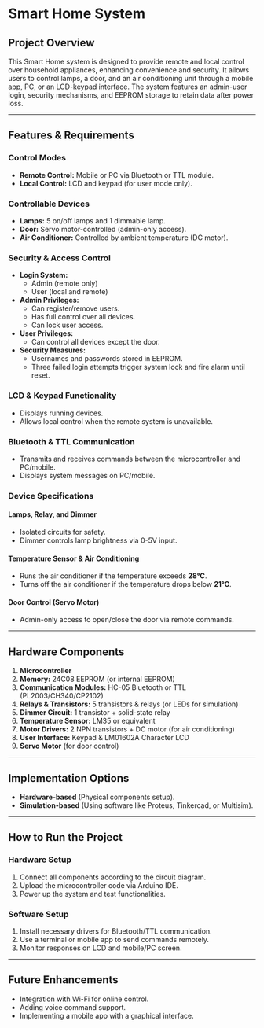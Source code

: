# **Smart Home System**

## **Project Overview**
This Smart Home system is designed to provide remote and local control over household appliances, enhancing convenience and security. It allows users to control lamps, a door, and an air conditioning unit through a mobile app, PC, or an LCD-keypad interface. The system features an admin-user login, security mechanisms, and EEPROM storage to retain data after power loss.

---

## **Features & Requirements**

### **Control Modes**
- **Remote Control:** Mobile or PC via Bluetooth or TTL module.
- **Local Control:** LCD and keypad (for user mode only).

### **Controllable Devices**
- **Lamps:** 5 on/off lamps and 1 dimmable lamp.
- **Door:** Servo motor-controlled (admin-only access).
- **Air Conditioner:** Controlled by ambient temperature (DC motor).

### **Security & Access Control**
- **Login System:**
  - Admin (remote only)
  - User (local and remote)
- **Admin Privileges:**
  - Can register/remove users.
  - Has full control over all devices.
  - Can lock user access.
- **User Privileges:**
  - Can control all devices except the door.
- **Security Measures:**
  - Usernames and passwords stored in EEPROM.
  - Three failed login attempts trigger system lock and fire alarm until reset.

### **LCD & Keypad Functionality**
- Displays running devices.
- Allows local control when the remote system is unavailable.

### **Bluetooth & TTL Communication**
- Transmits and receives commands between the microcontroller and PC/mobile.
- Displays system messages on PC/mobile.

### **Device Specifications**
#### **Lamps, Relay, and Dimmer**
- Isolated circuits for safety.
- Dimmer controls lamp brightness via 0-5V input.

#### **Temperature Sensor & Air Conditioning**
- Runs the air conditioner if the temperature exceeds **28°C**.
- Turns off the air conditioner if the temperature drops below **21°C**.

#### **Door Control (Servo Motor)**
- Admin-only access to open/close the door via remote commands.

---

## **Hardware Components**
1. **Microcontroller**
2. **Memory:** 24C08 EEPROM (or internal EEPROM)
3. **Communication Modules:** HC-05 Bluetooth or TTL (PL2003/CH340/CP2102)
4. **Relays & Transistors:** 5 transistors & relays (or LEDs for simulation)
5. **Dimmer Circuit:** 1 transistor + solid-state relay
6. **Temperature Sensor:** LM35 or equivalent
7. **Motor Drivers:** 2 NPN transistors + DC motor (for air conditioning)
8. **User Interface:** Keypad & LM01602A Character LCD
9. **Servo Motor** (for door control)

---

## **Implementation Options**
- **Hardware-based** (Physical components setup).
- **Simulation-based** (Using software like Proteus, Tinkercad, or Multisim).

---


## **How to Run the Project**

### **Hardware Setup**
1. Connect all components according to the circuit diagram.
2. Upload the microcontroller code via Arduino IDE.
3. Power up the system and test functionalities.

### **Software Setup**
1. Install necessary drivers for Bluetooth/TTL communication.
2. Use a terminal or mobile app to send commands remotely.
3. Monitor responses on LCD and mobile/PC screen.

---

## **Future Enhancements**
- Integration with Wi-Fi for online control.
- Adding voice command support.
- Implementing a mobile app with a graphical interface.

